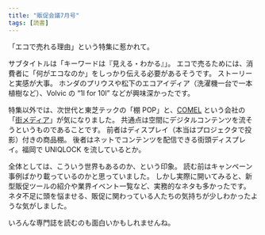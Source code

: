 ```yaml
---
title: "販促会議7月号"
tags: [読書]
---
```


「エコで売れる理由」という特集に惹かれて。

サブタイトルは「キーワードは『見える・わかる』」。
エコで売るためには、消費者に「何がエコなのか」をしっかり伝える必要があるそうです。
ストーリーと実感が大事。
ホンダのプリウスや松下のエコアイディア（洗濯機一台で一本植樹など）、Volvic の &#8220;1l for 10l&#8221; などが興味深かったです。

特集以外では、次世代と東芝テックの「棚 POP」と、[COMEL](http://www.comel.co.jp/) という会社の「[街メディア](街メディア)」が気になりました。
共通点は空間にデジタルコンテンツを流そうというものであることです。
前者はディスプレイ（本当はプロジェクタで投影）付きの商品棚。
後者はネットでコンテンツを配信できる街頭ディスプレイ。福岡で UNIQLOCK を流しているとか。

全体としては、こういう世界もあるのか、という印象。
読む前はキャンペーン事例ばかり載っているのかと思っていました。
しかし実際に開いてみると、新型販促ツールの紹介や業界イベント一覧など、実務的なネタも多かったです。
ネタ不足に頭を悩ませる、販促に関わっている人たちの気持ちが少しわかったような気がしました。

いろんな専門誌を読むのも面白いかもしれませんね。
